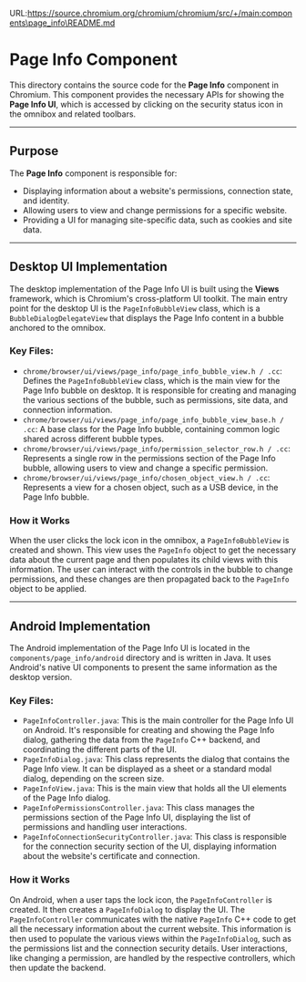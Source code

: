 URL:https://source.chromium.org/chromium/chromium/src/+/main:components\page_info\README.md
# Page Info Component

This directory contains the source code for the **Page Info** component in Chromium. This component provides the necessary APIs for showing the **Page Info UI**, which is accessed by clicking on the security status icon in the omnibox and related toolbars.

---

## Purpose

The **Page Info** component is responsible for:

* Displaying information about a website's permissions, connection state, and identity.
* Allowing users to view and change permissions for a specific website.
* Providing a UI for managing site-specific data, such as cookies and site data.

---

## Desktop UI Implementation

The desktop implementation of the Page Info UI is built using the **Views** framework, which is Chromium's cross-platform UI toolkit. The main entry point for the desktop UI is the `PageInfoBubbleView` class, which is a `BubbleDialogDelegateView` that displays the Page Info content in a bubble anchored to the omnibox.

### Key Files:

* `chrome/browser/ui/views/page_info/page_info_bubble_view.h / .cc`: Defines the `PageInfoBubbleView` class, which is the main view for the Page Info bubble on desktop. It is responsible for creating and managing the various sections of the bubble, such as permissions, site data, and connection information.
* `chrome/browser/ui/views/page_info/page_info_bubble_view_base.h / .cc`: A base class for the Page Info bubble, containing common logic shared across different bubble types.
* `chrome/browser/ui/views/page_info/permission_selector_row.h / .cc`: Represents a single row in the permissions section of the Page Info bubble, allowing users to view and change a specific permission.
* `chrome/browser/ui/views/page_info/chosen_object_view.h / .cc`: Represents a view for a chosen object, such as a USB device, in the Page Info bubble.

### How it Works

When the user clicks the lock icon in the omnibox, a `PageInfoBubbleView` is created and shown. This view uses the `PageInfo` object to get the necessary data about the current page and then populates its child views with this information. The user can interact with the controls in the bubble to change permissions, and these changes are then propagated back to the `PageInfo` object to be applied.

---

## Android Implementation

The Android implementation of the Page Info UI is located in the `components/page_info/android` directory and is written in Java. It uses Android's native UI components to present the same information as the desktop version.

### Key Files:

* `PageInfoController.java`: This is the main controller for the Page Info UI on Android. It's responsible for creating and showing the Page Info dialog, gathering the data from the `PageInfo` C++ backend, and coordinating the different parts of the UI.
* `PageInfoDialog.java`: This class represents the dialog that contains the Page Info view. It can be displayed as a sheet or a standard modal dialog, depending on the screen size.
* `PageInfoView.java`: This is the main view that holds all the UI elements of the Page Info dialog.
* `PageInfoPermissionsController.java`: This class manages the permissions section of the Page Info UI, displaying the list of permissions and handling user interactions.
* `PageInfoConnectionSecurityController.java`: This class is responsible for the connection security section of the UI, displaying information about the website's certificate and connection.

### How it Works

On Android, when a user taps the lock icon, the `PageInfoController` is created. It then creates a `PageInfoDialog` to display the UI. The `PageInfoController` communicates with the native `PageInfo` C++ code to get all the necessary information about the current website. This information is then used to populate the various views within the `PageInfoDialog`, such as the permissions list and the connection security details. User interactions, like changing a permission, are handled by the respective controllers, which then update the backend.
